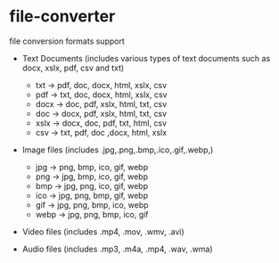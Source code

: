 # file-converter

file conversion formats support

- Text Documents (includes various types of text documents such as docx, xslx, pdf, csv and txt)

  - txt -> pdf, doc, docx, html, xslx, csv
  - pdf -> txt, doc, docx, html, xslx, csv
  - docx -> doc, pdf, xslx, html, txt, csv
  - doc -> docx, pdf, xslx, html, txt, csv
  - xslx -> docx, doc, pdf, txt, html, csv
  - csv -> txt, pdf, doc ,docx, html, xslx

- Image files (includes .jpg,.png,.bmp,.ico,.gif,.webp,)

  - jpg -> png, bmp, ico, gif, webp
  - png -> jpg, bmp, ico, gif, webp
  - bmp -> jpg, png, ico, gif, webp
  - ico -> jpg, png, bmp, gif, webp
  - gif -> jpg, png, bmp, ico, webp
  - webp -> jpg, png, bmp, ico, gif

- Video files (includes .mp4, .mov, .wmv, .avi)

- Audio files (includes .mp3, .m4a, .mp4, .wav, .wma)
